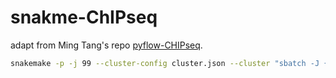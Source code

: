 # snakme-ChIPseq 

adapt from Ming Tang's repo [pyflow-CHIPseq](https://github.com/crazyhottommy/pyflow-ChIPseq).


```bash
snakemake -p -j 99 --cluster-config cluster.json --cluster "sbatch -J {cluster.job} --mem={cluster.mem} -N 1 -n {threads} -o {cluster.out} -e {cluster.err} " &> log &
```
